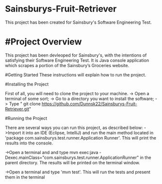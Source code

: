 # Sainsburys-Fruit-Retriever
This project has been created for Sainsbury's Software Engineering Test.

#Project Overview
================================================

This project has been devleoped for Sainsbury's, with the intentions of satisfying their Software Engineering Test. It is Java console application which scrapes a portion of the Sainsbury’s Groceries website.

#Getting Started
These instructions will explain how to run the project.

#Installing the Project

First of all, you will need to clone the project to your machine.
-> Open a terminal of some sort;
-> Go to a directory you want to install the software;
-> Type " git clone https://github.com/Dunnsk22/Sainsburys-Fruit-Retriever.git"

#Running the Project

There are several ways you can run this project, as described below:
->Import it into an IDE (Eclipse, IntelliJ) and run the main method located in 'package com.sainsburys.test.runner.Application Runner'. This will print the results into the console.

->Open a terminal and and type mvn exec:java -Dexec.mainClass="com.sainsburys.test.runner.ApplicationRunner" in the parent directory. The results will be printed on the terminal window.

->Open a terminal and type 'mvn test'. This will run the tests and present them in the terminal


